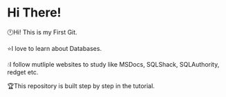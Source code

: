 # Hi There!
:clock12:Hi! This is my First Git.

:star:I love to learn about Databases.

:droplet:I follow mutliple websites to study like MSDocs, SQLShack, SQLAuthority, redget etc.

:trophy:This repository is built step by step in the tutorial. 
